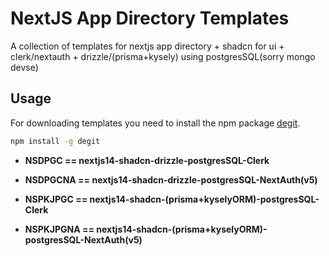 # NextJS App Directory Templates

A collection of templates for nextjs app directory + shadcn for ui + clerk/nextauth + drizzle/(prisma+kysely) using postgresSQL(sorry mongo devse)

## Usage

For downloading templates you need to install the npm package [degit](https://www.npmjs.com/package/degit).

```bash
npm install -g degit
```

- **NSDPGC == nextjs14-shadcn-drizzle-postgresSQL-Clerk**

- **NSDPGCNA == nextjs14-shadcn-drizzle-postgresSQL-NextAuth(v5)**

- **NSPKJPGC == nextjs14-shadcn-(prisma+kyselyORM)-postgresSQL-Clerk**

- **NSPKJPGNA == nextjs14-shadcn-(prisma+kyselyORM)-postgresSQL-NextAuth(v5)**
